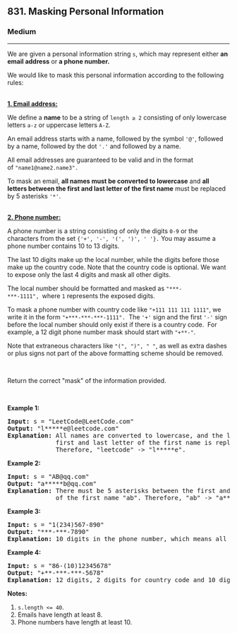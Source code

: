 <h2>831. Masking Personal Information</h2><h3>Medium</h3><hr><div><p>We are given a&nbsp;personal information string <code>s</code>, which may represent&nbsp;either <strong>an email address</strong> or <strong>a phone number.</strong></p>

<p>We would like to mask this&nbsp;personal information according to the&nbsp;following rules:</p>

<p><br>
<u><strong>1. Email address:</strong></u></p>

<p>We define a&nbsp;<strong>name</strong> to be a string of <code>length ≥ 2</code> consisting&nbsp;of only lowercase letters&nbsp;<code>a-z</code> or uppercase&nbsp;letters&nbsp;<code>A-Z</code>.</p>

<p>An email address starts with a name, followed by the&nbsp;symbol <code>'@'</code>, followed by a name, followed by the&nbsp;dot&nbsp;<code>'.'</code>&nbsp;and&nbsp;followed by a name.&nbsp;</p>

<p>All email addresses are&nbsp;guaranteed to be valid and in the format of&nbsp;<code>"name1@name2.name3".</code></p>

<p>To mask an email, <strong>all names must be converted to lowercase</strong> and <strong>all letters between the first and last letter of the first name</strong> must be replaced by 5 asterisks <code>'*'</code>.</p>

<p><br>
<u><strong>2. Phone number:</strong></u></p>

<p>A phone number is a string consisting of&nbsp;only the digits <code>0-9</code> or the characters from the set <code>{'+', '-', '(', ')', '&nbsp;'}.</code>&nbsp;You may assume a phone&nbsp;number contains&nbsp;10 to 13 digits.</p>

<p>The last 10 digits make up the local&nbsp;number, while the digits before those make up the country code. Note that&nbsp;the country code is optional. We want to expose only the last 4 digits&nbsp;and mask all other&nbsp;digits.</p>

<p>The local&nbsp;number&nbsp;should be formatted and masked as <code>"***-***-1111",&nbsp;</code>where <code>1</code> represents the exposed digits.</p>

<p>To mask a phone number with country code like <code>"+111 111 111 1111"</code>, we write it in the form <code>"+***-***-***-1111".</code>&nbsp; The <code>'+'</code>&nbsp;sign and the first <code>'-'</code>&nbsp;sign before the local number should only exist if there is a country code.&nbsp; For example, a 12 digit phone number mask&nbsp;should start&nbsp;with <code>"+**-"</code>.</p>

<p>Note that extraneous characters like <code>"(", ")", " "</code>, as well as&nbsp;extra dashes or plus signs not part of the above formatting scheme should be removed.</p>

<p>&nbsp;</p>

<p>Return the correct "mask" of the information provided.</p>

<p>&nbsp;</p>

<p><strong>Example 1:</strong></p>

<pre><strong>Input: </strong>s = "LeetCode@LeetCode.com"
<strong>Output: </strong>"l*****e@leetcode.com"
<strong>Explanation:&nbsp;</strong>All names are converted to lowercase, and the letters between the
&nbsp;            first and last letter of the first name is replaced by 5 asterisks.
&nbsp;            Therefore, "leetcode" -&gt; "l*****e".
</pre>

<p><strong>Example 2:</strong></p>

<pre><strong>Input: </strong>s = "AB@qq.com"
<strong>Output: </strong>"a*****b@qq.com"
<strong>Explanation:&nbsp;</strong>There must be 5 asterisks between the first and last letter 
&nbsp;            of the first name "ab". Therefore, "ab" -&gt; "a*****b".
</pre>

<p><strong>Example 3:</strong></p>

<pre><strong>Input: </strong>s = "1(234)567-890"
<strong>Output: </strong>"***-***-7890"
<strong>Explanation:</strong>&nbsp;10 digits in the phone number, which means all digits make up the local number.
</pre>

<p><strong>Example 4:</strong></p>

<pre><strong>Input: </strong>s = "86-(10)12345678"
<strong>Output: </strong>"+**-***-***-5678"
<strong>Explanation:</strong>&nbsp;12 digits, 2 digits for country code and 10 digits for local number. 
</pre>

<p><strong>Notes:</strong></p>

<ol>
	<li><code>s.length&nbsp;&lt;=&nbsp;40</code>.</li>
	<li>Emails have length at least 8.</li>
	<li>Phone numbers have length at least 10.</li>
</ol>
</div>